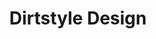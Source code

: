 ---
ee_id_thing: '10'
site: '1'
type: '2'
inv_num: 2002-009
url: 2002-009-dirtstyle-design
title: Dirtstyle Design
year: '2002'
display_year: '2002'
medium: Lecture
dims: ''
pitch: "​Lecture about default and vernacular computer design."
ps: '​This was a lecture / course I performaned / taught a bunch of times for many
  years. It centered mainly around the Default aesthetics of software and vernacular
  design communities. <a href="http://web.archive.org/web/20021208124943/http://www.dirtstyledesign.com/">Here
  is a page made by a student of the course</a>, about the course, as if it were real.
  LOL. '
live_url: ''
related: ''
youtube: ''
related_code: ''
imgs: Dirtstyle-Design-2002-009-screenshot-database-ih.jpg
subheading: ''
download: ''
add_credit: ''
commission: ''
layout: things-i-made
---